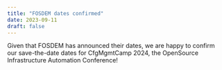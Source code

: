 ```yaml
---
title: "FOSDEM dates confirmed"
date: 2023-09-11
draft: false
---
```


Given that FOSDEM has announced their dates, we are happy to confirm our save-the-date dates for CfgMgmtCamp 2024, the OpenSource Infrastructure Automation Conference!  
